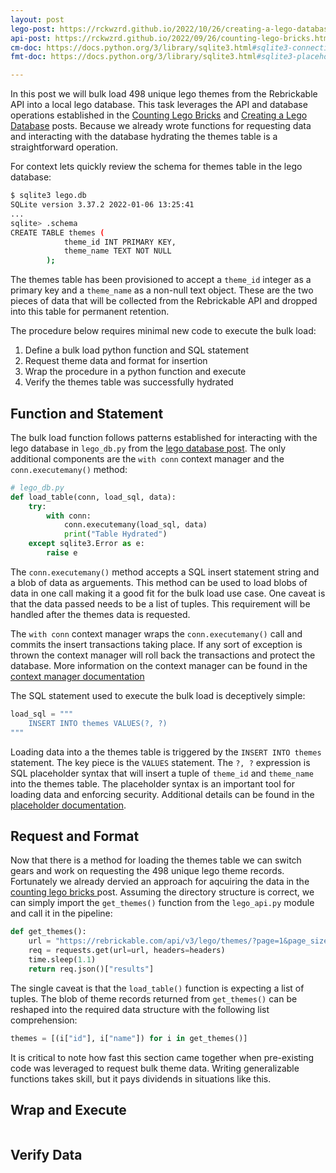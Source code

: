 ```yaml
---
layout: post
lego-post: https://rckwzrd.github.io/2022/10/26/creating-a-lego-database.html
api-post: https://rckwzrd.github.io/2022/09/26/counting-lego-bricks.html
cm-doc: https://docs.python.org/3/library/sqlite3.html#sqlite3-connection-context-manager
fmt-doc: https://docs.python.org/3/library/sqlite3.html#sqlite3-placeholders

---
```


In this post we will bulk load 498 unique lego themes from the Rebrickable API into a local lego database. This task leverages the API and database operations established in the [Counting Lego Bricks]({{page.api-post}}) and [Creating a Lego Database]({{page.lego-post}}) posts. Because we already wrote functions for requesting data and interacting with the database hydrating the themes table is a straightforward operation.

For context lets quickly review the schema for themes table in the lego database:

```bash
$ sqlite3 lego.db 
SQLite version 3.37.2 2022-01-06 13:25:41
...
sqlite> .schema
CREATE TABLE themes (
            theme_id INT PRIMARY KEY,
            theme_name TEXT NOT NULL
        );
```

The themes table has been provisioned to accept a `theme_id` integer as a primary key and a `theme_name` as a non-null text object. These are the two pieces of data that will be collected from the Rebrickable API and dropped into this table for permanent retention.

The procedure below requires minimal new code to execute the bulk load:

1. Define a bulk load python function and SQL statement
2. Request theme data and format for insertion
3. Wrap the procedure in a python function and execute
4. Verify the themes table was successfully hydrated

## Function and Statement

The bulk load function follows patterns established for interacting with the lego database in `lego_db.py` from the [lego database post]({{page.lego-post}}). The only additional components are the `with conn` context manager and the `conn.executemany()` method: 

```python
# lego_db.py
def load_table(conn, load_sql, data):
    try:
        with conn:
            conn.executemany(load_sql, data)
            print("Table Hydrated")
    except sqlite3.Error as e:
        raise e
```

The `conn.executemany()` method accepts a SQL insert statement string and a blob of data as arguements. This method can be used to load blobs of data in one call making it a good fit for the bulk load use case. One caveat is that the data passed needs to be a list of tuples. This requirement will be handled after the themes data is requested. 

The `with conn` context manager wraps the `conn.executemany()` call and commits the insert transactions taking place. If any sort of exception is thrown the context manager will roll back the transactions and protect the database. More information on the context manager can be found in the [context manager documentation]({{page.cm-doc}})

The SQL statement used to execute the bulk load is deceptively simple:

```python
load_sql = """
    INSERT INTO themes VALUES(?, ?)
"""
```
Loading data into a the themes table is triggered by the `INSERT INTO themes` statement. The key piece is the `VALUES` statement. The `?, ?` expression is SQL placeholder syntax that will insert a tuple of `theme_id` and `theme_name` into the themes table. The placeholder syntax is an important tool for loading data and enforcing security. Additional details can be found in the [placeholder documentation]({{page.fmt-doc}}).

## Request and Format

Now that there is a method for loading the themes table we can switch gears and work on requesting the 498 unique lego theme records. Fortunately we already dervied an approach for aqcuiring the data in the [counting lego bricks ]({{page.api-post}}) post. Assuming the directory structure is correct, we can simply import the `get_themes()` function from the `lego_api.py` module and call it in the pipeline:

```python
def get_themes():
    url = "https://rebrickable.com/api/v3/lego/themes/?page=1&page_size=1000"
    req = requests.get(url=url, headers=headers)
    time.sleep(1.1)
    return req.json()["results"]
```

The single caveat is that the `load_table()` function is expecting a list of tuples. The blob of theme records returned from `get_themes()` can be reshaped into the required data structure with the following list comprehension:

```python
themes = [(i["id"], i["name"]) for i in get_themes()]
```
It is critical to note how fast this section came together when pre-existing code was leveraged to request bulk theme data. Writing generalizable functions takes skill, but it pays dividends in situations like this.

## Wrap and Execute

```python
```

## Verify Data

```bash
```

